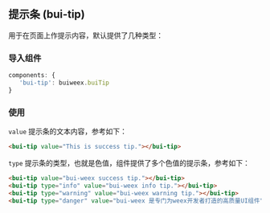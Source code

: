 ## 提示条 \(bui-tip\)

用于在页面上作提示内容，默认提供了几种类型：

### 导入组件

```javascript
components: {
   'bui-tip': buiweex.buiTip
}

```

### 使用

`value` 提示条的文本内容，参考如下：

```html
<bui-tip value="This is success tip."></bui-tip>
```
  
`type` 提示条的类型，也就是色值，组件提供了多个色值的提示条，参考如下：

```html
<bui-tip value="bui-weex success tip."></bui-tip>
<bui-tip type="info" value="bui-weex info tip."></bui-tip>
<bui-tip type="warning" value="bui-weex warning tip."></bui-tip>
<bui-tip type="danger" value="bui-weex 是专门为weex开发者打造的高质量UI组件"></bui-tip>
```



